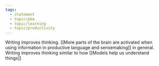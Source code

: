 ```yaml
---
tags:
  - statement
  - topic/pkm
  - topic/learning
  - topic/productivity
---
```

Writing improves thinking. [[More parts of the brain are activated when using information in productive language and sensemaking]] in general. Writing improves thinking similar to how [[Models help us understand things]]